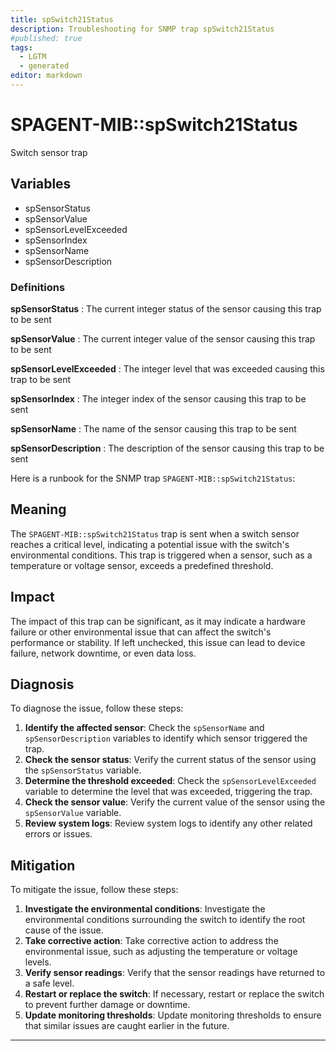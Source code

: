 ```yaml
---
title: spSwitch21Status
description: Troubleshooting for SNMP trap spSwitch21Status
#published: true
tags:
  - LGTM
  - generated
editor: markdown
---
```


# SPAGENT-MIB::spSwitch21Status 

Switch sensor trap 


## Variables


  - spSensorStatus
  - spSensorValue
  - spSensorLevelExceeded
  - spSensorIndex
  - spSensorName
  - spSensorDescription 

### Definitions 


**spSensorStatus** 
: The current integer status of the sensor causing this trap to be sent 

**spSensorValue** 
: The current integer value of the sensor causing this trap to be sent 

**spSensorLevelExceeded** 
: The integer level that was exceeded causing this trap to be sent 

**spSensorIndex** 
: The integer index of the sensor causing this trap to be sent 

**spSensorName** 
: The name of the sensor causing this trap to be sent 

**spSensorDescription** 
: The description of the sensor causing this trap to be sent 


Here is a runbook for the SNMP trap `SPAGENT-MIB::spSwitch21Status`:

## Meaning

The `SPAGENT-MIB::spSwitch21Status` trap is sent when a switch sensor reaches a critical level, indicating a potential issue with the switch's environmental conditions. This trap is triggered when a sensor, such as a temperature or voltage sensor, exceeds a predefined threshold.

## Impact

The impact of this trap can be significant, as it may indicate a hardware failure or other environmental issue that can affect the switch's performance or stability. If left unchecked, this issue can lead to device failure, network downtime, or even data loss.

## Diagnosis

To diagnose the issue, follow these steps:

1. **Identify the affected sensor**: Check the `spSensorName` and `spSensorDescription` variables to identify which sensor triggered the trap.
2. **Check the sensor status**: Verify the current status of the sensor using the `spSensorStatus` variable.
3. **Determine the threshold exceeded**: Check the `spSensorLevelExceeded` variable to determine the level that was exceeded, triggering the trap.
4. **Check the sensor value**: Verify the current value of the sensor using the `spSensorValue` variable.
5. **Review system logs**: Review system logs to identify any other related errors or issues.

## Mitigation

To mitigate the issue, follow these steps:

1. **Investigate the environmental conditions**: Investigate the environmental conditions surrounding the switch to identify the root cause of the issue.
2. **Take corrective action**: Take corrective action to address the environmental issue, such as adjusting the temperature or voltage levels.
3. **Verify sensor readings**: Verify that the sensor readings have returned to a safe level.
4. **Restart or replace the switch**: If necessary, restart or replace the switch to prevent further damage or downtime.
5. **Update monitoring thresholds**: Update monitoring thresholds to ensure that similar issues are caught earlier in the future.
---




